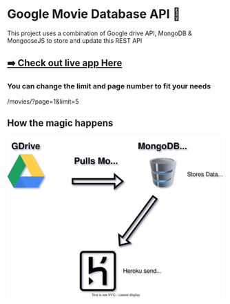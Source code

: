 # Google Movie Database API 🎥

This project uses a combination of Google drive API,
MongoDB & MongooseJS to store and update this REST API

## <a href="https://movies-nodeapi.herokuapp.com/movies/?page=1&limit=5" target="_blank">➡️ Check out live app Here</a>

### You can change the limit and page number to fit your needs
<p>/movies/?page=1&limit=5<p>

## How the magic happens
![How the magic happens](Diagram.svg)